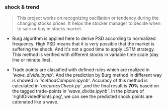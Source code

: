 ### shock & trend
> This project works on recognizing oscillation or tendency during the changing stocks prices. It helps the stocker manager to decide when to sale or buy in stocks market.

- Burg algorithm is applied here to derive PSD according to normalized frequency. High PSD means that it is very possible that the market is suffering the shock. And it's not a good time to apply LSTM strategy. This method is verified with different stocks in variable time scale (day line or minute line). 


- Trade points are classified with defined rules which are realized in _'wave_divide.ipynb'_. And the prediction by Burg method in different way is showed in _'methodCompare.ipynb'_. Accuracy of this method is calculated in _'accuracyCheck.py'_ ,and the final result is __70%__ based on the tagged trade-points in _'wave_divide.ipynb'_. In the picture of 'rightDividedPoints.png', we can see the predicted shock points are catenated like a wave. 
